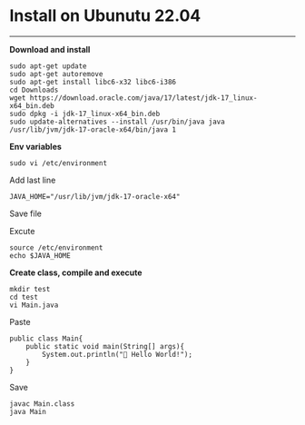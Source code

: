 # Install on Ubunutu 22.04
---------------------------------------

**Download and install**

```
sudo apt-get update
sudo apt-get autoremove
sudo apt-get install libc6-x32 libc6-i386
cd Downloads
wget https://download.oracle.com/java/17/latest/jdk-17_linux-x64_bin.deb
sudo dpkg -i jdk-17_linux-x64_bin.deb
sudo update-alternatives --install /usr/bin/java java /usr/lib/jvm/jdk-17-oracle-x64/bin/java 1
```

**Env variables**

```
sudo vi /etc/environment
```
Add last line
```
JAVA_HOME="/usr/lib/jvm/jdk-17-oracle-x64"
```
Save file

Excute
```
source /etc/environment
echo $JAVA_HOME
```

**Create class, compile and execute**

```
mkdir test
cd test
vi Main.java
```
Paste
```
public class Main{
    public static void main(String[] args){
        System.out.println("👋 Hello World!");
    }
}
```
Save
```
javac Main.class
java Main
```

